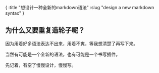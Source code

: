 {
    :title "想设计一种全新的markdown语法"
    :slug "design a new markdown syntax"
}

## 为什么又要重复造轮子呢？

因为用着好多语法表达不出来，用着不爽，等我想清楚了再写下来。

当然有可能是一个全新的语法，也有可能是一个书写插件。

先记着，有空了慢慢设计，慢慢写。